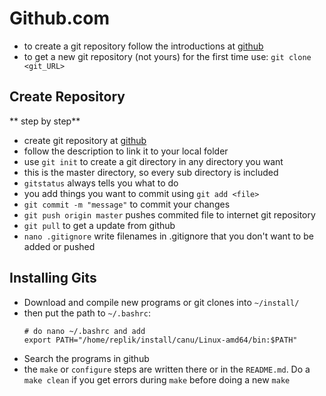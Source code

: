 # Github.com

* to create a git repository follow the  introductions at [github](https://github.com/)
* to get a new git repository (not yours) for the first time use:
`git clone <git_URL>`

## Create Repository

** step by step**

* create git repository at [github](https://github.com/)
* follow the description to link it to your local folder
* use `git init` to create a git directory in any directory you want
* this is the master directory, so every sub directory is included
* `gitstatus` always tells you what to do
* you add things you want to commit using `git add <file>`
* `git commit -m "message"` to commit your changes
* `git push origin master` pushes commited file to internet git repository
* `git pull` to get a update from github
* `nano .gitignore` write filenames in .gitignore that you don't want to be added or pushed

## Installing Gits
* Download and compile new programs or git clones into `~/install/`
* then put the path to `~/.bashrc`:
    ```b
    # do nano ~/.bashrc and add
    export PATH="/home/replik/install/canu/Linux-amd64/bin:$PATH"
    ```
*   Search the programs in github
*   the `make` or `configure` steps are written there or in the `README.md`. Do a `make clean` if you get errors during `make` before doing a new `make`
